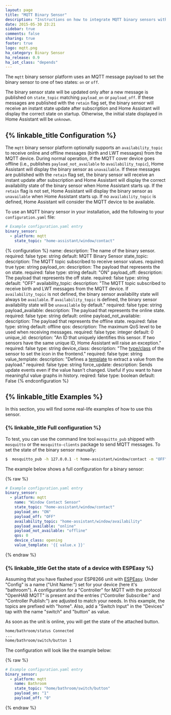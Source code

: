 ```yaml
---
layout: page
title: "MQTT Binary Sensor"
description: "Instructions on how to integrate MQTT binary sensors within Home Assistant."
date: 2015-05-30 23:21
sidebar: true
comments: false
sharing: true
footer: true
logo: mqtt.png
ha_category: Binary Sensor
ha_release: 0.9
ha_iot_class: "depends"
---
```


The `mqtt` binary sensor platform uses an MQTT message payload to set the binary sensor to one of two states: `on` or `off`.

The binary sensor state will be updated only after a new message is published on `state_topic` matching `payload_on` or `payload_off`. If these messages are published with the `retain` flag set, the binary sensor will receive an instant state update after subscription and Home Assistant will display the correct state on startup. Otherwise, the initial state displayed in Home Assistant will be `unknown`.

## {% linkable_title Configuration %}

The `mqtt` binary sensor platform optionally supports an `availability_topic` to receive online and offline messages (birth and LWT messages) from the MQTT device. During normal operation, if the MQTT cover device goes offline (i.e., publishes `payload_not_available` to `availability_topic`), Home Assistant will display the binary sensor as `unavailable`. If these messages are published with the `retain` flag set, the binary sensor will receive an instant update after subscription and Home Assistant will display the correct availability state of the binary sensor when Home Assistant starts up. If the `retain` flag is not set, Home Assistant will display the binary sensor as `unavailable` when Home Assistant starts up. If no `availability_topic` is defined, Home Assistant will consider the MQTT device to be available.

To use an MQTT binary sensor in your installation, add the following to your `configuration.yaml` file:

```yaml
# Example configuration.yaml entry
binary_sensor:
  - platform: mqtt
    state_topic: "home-assistant/window/contact"
```

{% configuration %}
name:
  description: The name of the binary sensor.
  required: false
  type: string
  default: MQTT Binary Sensor
state_topic:
  description: The MQTT topic subscribed to receive sensor values.
  required: true
  type: string
payload_on:
  description: The payload that represents the on state.
  required: false
  type: string
  default: "ON"
payload_off:
  description: The payload that represents the off state.
  required: false
  type: string
  default: "OFF"
availability_topic:
  description: "The MQTT topic subscribed to receive birth and LWT messages from the MQTT device. If `availability_topic` is not defined, the binary sensor availability state will always be `available`. If `availability_topic` is defined, the binary sensor availability state will be `unavailable` by default."
  required: false
  type: string
payload_available:
  description: The payload that represents the online state.
  required: false
  type: string
  default: online
payload_not_available:
  description: The payload that represents the offline state.
  required: false
  type: string
  default: offline
qos:
  description: The maximum QoS level to be used when receiving messages.
  required: false
  type: integer
  default: 0
unique_id:
  description: "An ID that uniquely identifies this sensor. If two sensors have the same unique ID, Home Assistant will raise an exception."
  required: false
  type: string
device_class:
  description: "The [type/class](/components/binary_sensor/) of the sensor to set the icon in the frontend."
  required: false
  type: string
value_template:
  description: "Defines a [template](/docs/configuration/templating/#processing-incoming-data) to extract a value from the payload."
  required: false
  type: string
force_update:
  description: Sends update events even if the value hasn't changed. Useful if you want to have meaningful value graphs in history.
  reqired: false
  type: boolean
  default: False 
{% endconfiguration %}


## {% linkable_title Examples %}

In this section, you will find some real-life examples of how to use this sensor.

### {% linkable_title Full configuration %}

To test, you can use the command line tool `mosquitto_pub` shipped with `mosquitto` or the `mosquitto-clients` package to send MQTT messages. To set the state of the binary sensor manually:

```bash
$  mosquitto_pub -h 127.0.0.1 -t home-assistant/window/contact -m "OFF"
```

The example below shows a full configuration for a binary sensor:

{% raw %}
```yaml
# Example configuration.yaml entry
binary_sensor:
  - platform: mqtt
    name: "Window Contact Sensor"
    state_topic: "home-assistant/window/contact"
    payload_on: "ON"
    payload_off: "OFF"
    availability_topic: "home-assistant/window/availability"
    payload_available: "online"
    payload_not_available: "offline"
    qos: 0
    device_class: opening
    value_template: '{{ value.x }}'
```
{% endraw %}

### {% linkable_title Get the state of a device with ESPEasy %}

Assuming that you have flashed your ESP8266 unit with [ESPEasy](https://github.com/letscontrolit/ESPEasy). Under "Config" is a name ("Unit Name:") set for your device (here it's "bathroom"). A configuration for a "Controller" for MQTT with the protocol "OpenHAB MQTT" is present and the entries ("Controller Subscribe:" and "Controller Publish:") are adjusted to match your needs. In this example, the topics are prefixed with "home". Also, add a "Switch Input" in the "Devices" tap with the name "switch" and "button" as value.

As soon as the unit is online, you will get the state of the attached button.

```bash
home/bathroom/status Connected
...
home/bathroom/switch/button 1
```

The configuration will look like the example below:

{% raw %}
```yaml
# Example configuration.yaml entry
binary_sensor:
  - platform: mqtt
    name: Bathroom
    state_topic: "home/bathroom/switch/button"
    payload_on: "1"
    payload_off: "0"
```
{% endraw %}
